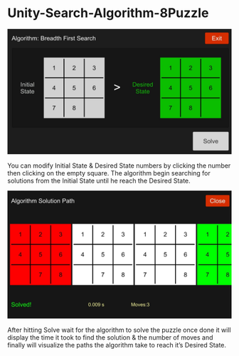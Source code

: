 # Unity-Search-Algorithm-8Puzzle

![Main](docs/main.jpg)

You can modify Initial State & Desired State numbers by clicking the number then clicking on the empty square.
The algorithm begin searching for solutions from the Initial State until he reach the Desired State.

![Solved](docs/solved.jpg)

After hitting Solve wait for the algorithm to solve the puzzle once done it will display the time it took to find the solution & the number of moves and finally will visualize the paths the algorithm take to reach it’s Desired State.
